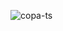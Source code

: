 ![copa-ts](https://github.com/tobwil/markdown_content/assets/72387477/c25ae162-310f-46b6-adb2-d93d230baaea)
